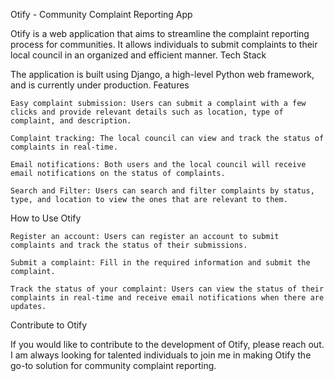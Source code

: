 Otify - Community Complaint Reporting App

Otify is a web application that aims to streamline the complaint reporting process for communities. It allows individuals to submit complaints to their local council in an organized and efficient manner.
Tech Stack

The application is built using Django, a high-level Python web framework, and is currently under production.
Features

    Easy complaint submission: Users can submit a complaint with a few clicks and provide relevant details such as location, type of complaint, and description.

    Complaint tracking: The local council can view and track the status of complaints in real-time.

    Email notifications: Both users and the local council will receive email notifications on the status of complaints.

    Search and Filter: Users can search and filter complaints by status, type, and location to view the ones that are relevant to them.

How to Use Otify

    Register an account: Users can register an account to submit complaints and track the status of their submissions.

    Submit a complaint: Fill in the required information and submit the complaint.

    Track the status of your complaint: Users can view the status of their complaints in real-time and receive email notifications when there are updates.

Contribute to Otify

If you would like to contribute to the development of Otify, please reach out. I am always looking for talented individuals to join me in making Otify the go-to solution for community complaint reporting.
